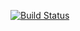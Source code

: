 [![Build Status](https://travis-ci.org/auygun/kaliber.svg?branch=master)](https://travis-ci.org/auygun/kaliber)
